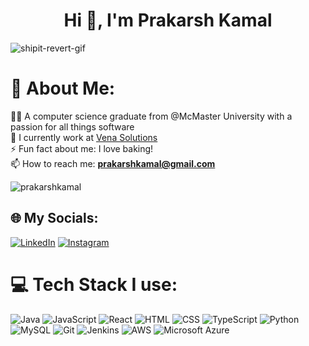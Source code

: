<h1 align="center">Hi 👋, I'm Prakarsh Kamal</h1>

![shipit-revert-gif](https://github.com/user-attachments/assets/51592f33-d882-41e1-937e-aff071692d41)

# 💫 About Me:

🧑‍🎓 A computer science graduate from @McMaster University with a passion for all things software<br>🌱 I currently work at [Vena Solutions](https://www.venasolutions.com/)<br>⚡ Fun fact about me: I love baking!<br/> 📫 How to reach me: **prakarshkamal@gmail.com**

<p align="left"> <img src="https://komarev.com/ghpvc/?username=prakarshkamal&label=Profile%20views&color=0e75b6&style=flat" alt="prakarshkamal" /> </p>

## 🌐 My Socials:

[![LinkedIn](https://img.shields.io/badge/LinkedIn-%230077B5.svg?logo=linkedin&logoColor=white)](https://www.linkedin.com/in/prakarsh-kamal/) [![Instagram](https://img.shields.io/badge/Instagram-%23E4405F.svg?logo=Instagram&logoColor=white)](https://www.instagram.com/pangkaxd/)

# 💻 Tech Stack I use:

![Java](https://img.shields.io/badge/-Java-007396?style=flat&logo=java&logoColor=white) ![JavaScript](https://shields.io/badge/JavaScript-F7DF1E?logo=JavaScript&logoColor=000&style=flat-square) ![React](https://img.shields.io/badge/-React-61DAFB?style=flat&logo=react&logoColor=black) ![HTML](https://img.shields.io/badge/-HTML-E34F26?style=flat&logo=html5&logoColor=white) ![CSS](https://img.shields.io/badge/-CSS-1572B6?style=flat&logo=css3&logoColor=white) ![TypeScript](https://img.shields.io/badge/-TypeScript-3178C6?style=flat&logo=typescript&logoColor=white)
![Python](https://img.shields.io/badge/-Python-3776AB?style=flat&logo=python&logoColor=white) ![MySQL](https://img.shields.io/badge/MySQL-4479A1?logo=mysql&logoColor=fff) ![Git](https://img.shields.io/badge/-Git-F05032?style=flat&logo=git&logoColor=white) ![Jenkins](https://img.shields.io/badge/Jenkins-D24939?logo=jenkins&logoColor=white) ![AWS](https://img.shields.io/badge/AWS-%23FF9900.svg?logo=amazon-web-services&logoColor=white)
![Microsoft Azure](https://custom-icon-badges.demolab.com/badge/Microsoft%20Azure-0089D6?logo=msazure&logoColor=white)

<!-- Proudly created with GPRM ( https://gprm.itsvg.in ) -->
